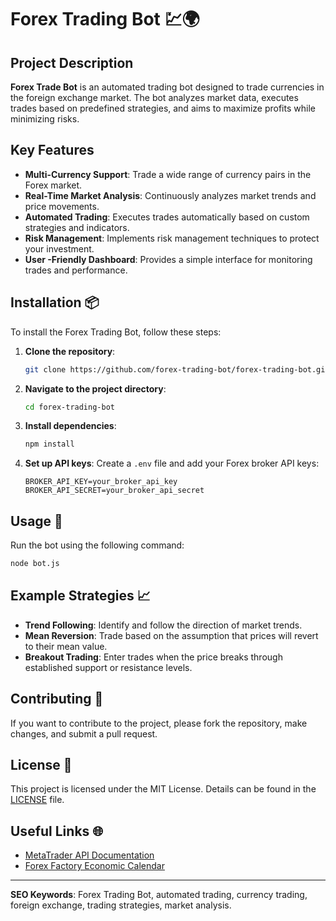 # Forex Trading Bot 💹🌍

## Project Description
**Forex Trade Bot** is an automated trading bot designed to trade currencies in the foreign exchange market. The bot analyzes market data, executes trades based on predefined strategies, and aims to maximize profits while minimizing risks.

## Key Features
- **Multi-Currency Support**: Trade a wide range of currency pairs in the Forex market.
- **Real-Time Market Analysis**: Continuously analyzes market trends and price movements.
- **Automated Trading**: Executes trades automatically based on custom strategies and indicators.
- **Risk Management**: Implements risk management techniques to protect your investment.
- **User -Friendly Dashboard**: Provides a simple interface for monitoring trades and performance.

## Installation 📦
To install the Forex Trading Bot, follow these steps:

1. **Clone the repository**:
   ```bash
   git clone https://github.com/forex-trading-bot/forex-trading-bot.git
   ```

2. **Navigate to the project directory**:
   ```bash
   cd forex-trading-bot
   ```

3. **Install dependencies**:
   ```bash
   npm install
   ```

4. **Set up API keys**:
   Create a `.env` file and add your Forex broker API keys:
   ```plaintext
   BROKER_API_KEY=your_broker_api_key
   BROKER_API_SECRET=your_broker_api_secret
   ```

## Usage 🚀
Run the bot using the following command:
```bash
node bot.js
```

## Example Strategies 📈
- **Trend Following**: Identify and follow the direction of market trends.
- **Mean Reversion**: Trade based on the assumption that prices will revert to their mean value.
- **Breakout Trading**: Enter trades when the price breaks through established support or resistance levels.

## Contributing 🤝
If you want to contribute to the project, please fork the repository, make changes, and submit a pull request.

## License 📄
This project is licensed under the MIT License. Details can be found in the [LICENSE](LICENSE) file.

## Useful Links 🌐
- [MetaTrader API Documentation](https://www.mql5.com/en/docs/integration)
- [Forex Factory Economic Calendar](https://www.forexfactory.com/calendar.php)

---

**SEO Keywords**: Forex Trading Bot, automated trading, currency trading, foreign exchange, trading strategies, market analysis.
